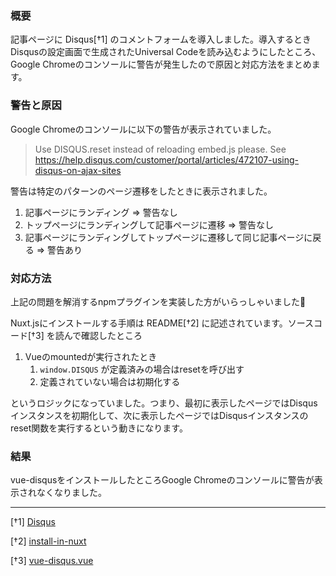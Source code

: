 ### 概要

記事ページに Disqus[†1] のコメントフォームを導入しました。導入するときDisqusの設定画面で生成されたUniversal Codeを読み込むようにしたところ、Google Chromeのコンソールに警告が発生したので原因と対応方法をまとめます。

### 警告と原因

Google Chromeのコンソールに以下の警告が表示されていました。

> Use DISQUS.reset instead of reloading embed.js please. See https://help.disqus.com/customer/portal/articles/472107-using-disqus-on-ajax-sites

警告は特定のパターンのページ遷移をしたときに表示されました。

1. 記事ページにランディング => 警告なし
2. トップページにランディングして記事ページに遷移 => 警告なし
3. 記事ページにランディングしてトップページに遷移して同じ記事ページに戻る => 警告あり

### 対応方法

上記の問題を解消するnpmプラグインを実装した方がいらっしゃいました&#x1f64f;

Nuxt.jsにインストールする手順は README[†2] に記述されています。ソースコード[†3] を読んで確認したところ

1. Vueのmountedが実行されたとき
    1. `window.DISQUS` が定義済みの場合はresetを呼び出す
    2. 定義されていない場合は初期化する

というロジックになっていました。つまり、最初に表示したページではDisqusインスタンスを初期化して、次に表示したページではDisqusインスタンスのreset関数を実行するという動きになります。

### 結果

vue-disqusをインストールしたところGoogle Chromeのコンソールに警告が表示されなくなりました。

---

[†1] [Disqus](https://help.disqus.com/)

[†2] [install-in-nuxt](https://github.com/ktquez/vue-disqus/tree/v3.0.5#install-in-nuxt)

[†3] [vue-disqus.vue](https://github.com/ktquez/vue-disqus/blob/v3.0.5/dist/vue-disqus.vue#L43-L46)
